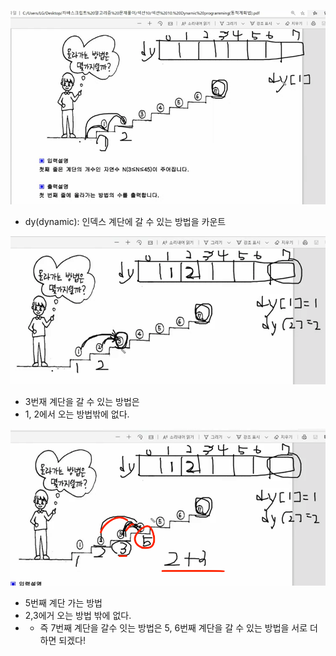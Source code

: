 
![](2021-10-30-00-44-20.png)
* dy(dynamic): 인덱스 계단에 갈 수 있는 방법을 카운트

![](2021-10-30-00-46-19.png)
* 3번재 계단을 갈 수 있는 방법은
* 1, 2에서 오는 방법밖에 없다.

![](2021-10-30-00-48-25.png)
* 5번째 계단 가는 방법
* 2,3에거 오는 방법 밖에 없다.
* * 즉 7번째 계단을 갈수 잇는 방법은 5, 6번째 계단을 갈 수 있는 방법을 서로 더하면 되겠다!
